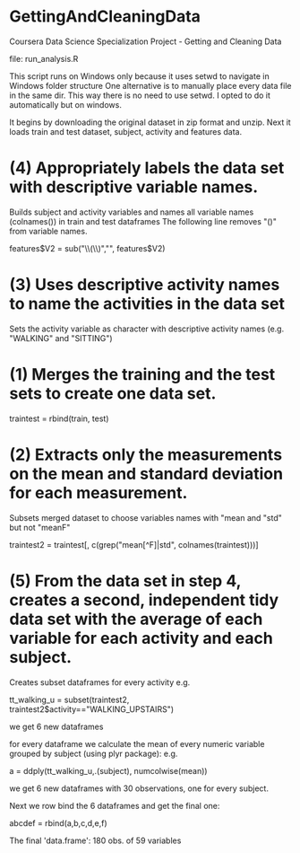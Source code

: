GettingAndCleaningData
======================

Coursera Data Science Specialization Project - Getting and Cleaning Data

file: run_analysis.R

This script runs on Windows only because it uses setwd to navigate in Windows folder structure
One alternative is to manually place every data file in the same dir. This way there is no need to use setwd.
I opted to do it automatically but on windows.


It begins by downloading the original dataset in zip format and unzip.
Next it loads train and test dataset, subject, activity and features data.

# (4) Appropriately labels the data set with descriptive variable names.

Builds subject and activity variables and names all variable names (colnames()) in train and test dataframes
The following line removes "()" from variable names.

features$V2 = sub("\\(\\)","", features$V2)

# (3) Uses descriptive activity names to name the activities in the data set

Sets the activity variable as character with descriptive activity names (e.g. "WALKING" and "SITTING")

# (1) Merges the training and the test sets to create one data set.

traintest = rbind(train, test)


# (2) Extracts only the measurements on the mean and standard deviation for each measurement. 

Subsets merged dataset to choose variables names  with "mean and "std" but not "meanF"

traintest2 = traintest[, c(grep("mean[^F]|std", colnames(traintest)))]

# (5) From the data set in step 4, creates a second, independent tidy data set with the average of each variable for each activity and each subject.

Creates subset dataframes for every activity
e.g.

tt_walking_u = subset(traintest2, traintest2$activity=="WALKING_UPSTAIRS")

we get 6 new dataframes

for every dataframe we calculate the mean of every numeric variable grouped by subject (using plyr package):
e.g.

a = ddply(tt_walking_u,.(subject), numcolwise(mean))

we get 6 new dataframes with 30 observations, one for every subject.

Next we row bind the 6 dataframes and get the final one:

abcdef = rbind(a,b,c,d,e,f)

The final 'data.frame':	180 obs. of  59 variables



